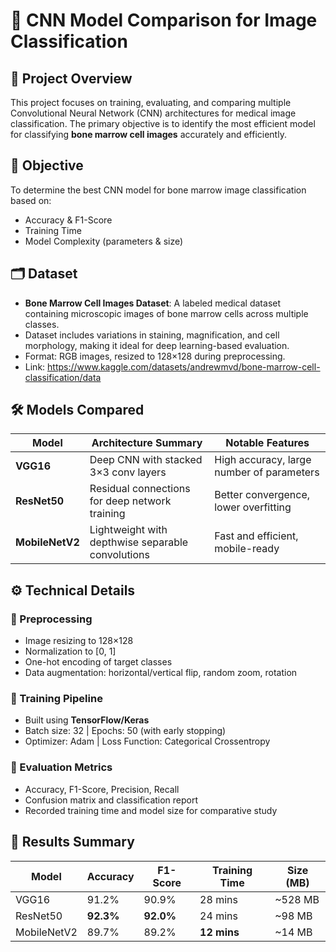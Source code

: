 # 🧠 CNN Model Comparison for Image Classification

## 📌 Project Overview
This project focuses on training, evaluating, and comparing multiple Convolutional Neural Network (CNN) architectures for medical image classification. The primary objective is to identify the most efficient model for classifying **bone marrow cell images** accurately and efficiently.

## 🧪 Objective
To determine the best CNN model for bone marrow image classification based on:
- Accuracy & F1-Score
- Training Time
- Model Complexity (parameters & size)

## 🗂️ Dataset
- **Bone Marrow Cell Images Dataset**: A labeled medical dataset containing microscopic images of bone marrow cells across multiple classes.
- Dataset includes variations in staining, magnification, and cell morphology, making it ideal for deep learning-based evaluation.
- Format: RGB images, resized to 128×128 during preprocessing.
- Link: https://www.kaggle.com/datasets/andrewmvd/bone-marrow-cell-classification/data

## 🛠️ Models Compared

| Model           | Architecture Summary                          | Notable Features                        |
|------------------|-----------------------------------------------|------------------------------------------|
| **VGG16**        | Deep CNN with stacked 3×3 conv layers         | High accuracy, large number of parameters |
| **ResNet50**     | Residual connections for deep network training| Better convergence, lower overfitting     |
| **MobileNetV2**  | Lightweight with depthwise separable convolutions | Fast and efficient, mobile-ready       |

## ⚙️ Technical Details

### 🔹 Preprocessing
- Image resizing to 128×128
- Normalization to [0, 1]
- One-hot encoding of target classes
- Data augmentation: horizontal/vertical flip, random zoom, rotation

### 🔹 Training Pipeline
- Built using **TensorFlow/Keras**
- Batch size: 32 | Epochs: 50 (with early stopping)
- Optimizer: Adam | Loss Function: Categorical Crossentropy

### 🔹 Evaluation Metrics
- Accuracy, F1-Score, Precision, Recall
- Confusion matrix and classification report
- Recorded training time and model size for comparative study

## 🏁 Results Summary

| Model         | Accuracy | F1-Score | Training Time | Size (MB) |
|---------------|----------|----------|----------------|------------|
| VGG16         | 91.2%    | 90.9%    | 28 mins        | ~528 MB    |
| ResNet50      | **92.3%**| **92.0%**| 24 mins        | ~98 MB     |
| MobileNetV2   | 89.7%    | 89.2%    | **12 mins**    | ~14 MB     |

